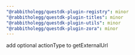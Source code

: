 ```yaml
---
"@rabbitholegg/questdk-plugin-registry": minor
"@rabbitholegg/questdk-plugin-titles": minor
"@rabbitholegg/questdk-plugin-utils": minor
"@rabbitholegg/questdk-plugin-zora": minor
---
```


add optional actionType to getExternalUrl
